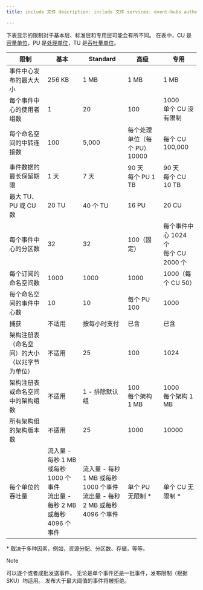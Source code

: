 ```yaml
---
title: include 文件 description: include 文件 services: event-hubs author: spelluru ms.service: event-hubs ms.topic: include ms.date: 05/25/2021 ms.author: spelluru ms.custom: "include file","fasttrack-edit","iot","event-hubs"

---
```


下表显示的限制对于基本层、标准层和专用层可能会有所不同。 在表中，CU 是[容量单位](../event-hubs-dedicated-overview.md)，PU 是[处理单位](../event-hubs-scalability.md#processing-units)，TU 是[吞吐量单位](../event-hubs-scalability.md#throughput-units)。 

| 限制 | 基本 | Standard | 高级 |  专用 |
| ----- | ----- | -------- | -------- | --------- | 
| 事件中心发布的最大大小 | 256 KB | 1 MB | 1 MB |  1 MB |
| 每个事件中心的使用者组数 | 1 | 20 | 100 | 1000<br/>单个 CU 没有限制  |
| 每个命名空间的中转连接数 | 100 | 5,000 | 每个处理单位（每个 PU）10000 | 每个 CU 100,000 |
| 事件数据的最长保留期限 | 1 天 | 7 天 | 90 天<br/>每个 PU 1 TB | 90 天<br/>每个 CU 10 TB |
| 最大 TU、PU 或 CU 数 |20 TU | 40 个 TU | 16 PU | 20 CU |
| 每个事件中心的分区数 | 32 | 32 | 100（固定） | 每个事件中心 1024 个<br/> 每个 CU 2000 个 |
| 每个订阅的命名空间数 | 1000 | 1000 | 1000 | 1000（每个 CU 50） |
| 每个命名空间的事件中心数 | 10 | 10 | 每个 PU 100 | 1000 |
| 捕获 | 不适用 | 按每小时支付 | 已含 | 已含 |
| 架构注册表（命名空间）的大小（以兆字节为单位） | 不适用 | 25 | 100 | 1024 |
| 架构注册表或命名空间中的架构组数 | 不适用 | 1 - 排除默认组 | 100 <br/>每个架构 1 MB | 1000<br/>每个架构 1 MB |
| 所有架构组的架构版本数 | 不适用 | 25 | 1000 | 10000 |
| 每个单位的吞吐量 | 流入量 - 每秒 1 MB 或每秒 1000 个事件<br/>流出量 - 每秒 2 MB 或每秒 4096 个事件 | 流入量 - 每秒 1 MB 或每秒 1000 个事件<br/>流出量 - 每秒 2 MB 或每秒 4096 个事件 | 单个 PU 无限制 * | 单个 CU 无限制 * |

\* 取决于多种因素，例如，资源分配、分区数、存储，等等。 
 

> [!NOTE]
> 可以逐个或者成批发送事件。 无论是单个事件还是一批事件，发布限制（根据 SKU）均适用。 发布大于最大阈值的事件将被拒绝。

